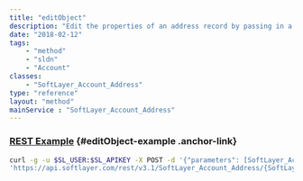 ```yaml
---
title: "editObject"
description: "Edit the properties of an address record by passing in a modified instance of a SoftLayer_Account_Address object. Users will be restricted to modifying addresses for their account. "
date: "2018-02-12"
tags:
    - "method"
    - "sldn"
    - "Account"
classes:
    - "SoftLayer_Account_Address"
type: "reference"
layout: "method"
mainService : "SoftLayer_Account_Address"
---
```


### [REST Example](#editObject-example) <a href="/article/rest/"><i class="fas fa-question"></i></a> {#editObject-example .anchor-link} 
```bash
curl -g -u $SL_USER:$SL_APIKEY -X POST -d '{"parameters": [SoftLayer_Account_Address]}' \
'https://api.softlayer.com/rest/v3.1/SoftLayer_Account_Address/{SoftLayer_Account_AddressID}/editObject'
```
